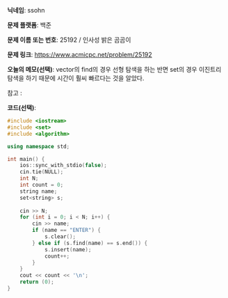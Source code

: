 **닉네임**: ssohn

**문제 플랫폼**: 백준

**문제 이름 또는 번호**:  25192 / 인사성 밝은 곰곰이

**문제 링크**: https://www.acmicpc.net/problem/25192

**오늘의 메모(선택)**: vector의 find의 경우 선형 탐색을 하는 반면 set의 경우 이진트리 탐색을 하기 때문에 시간이 훨씨 빠르다는 것을 알았다.

참고 :

**코드(선택)**:

```c++
#include <iostream>
#include <set>
#include <algorithm>

using namespace std;

int main() {
	ios::sync_with_stdio(false);
	cin.tie(NULL);
	int N;
	int count = 0;
	string name;
	set<string> s;
	
	cin >> N;
	for (int i = 0; i < N; i++) {
		cin >> name;
		if (name == "ENTER") {
			s.clear();
		} else if (s.find(name) == s.end()) {
			s.insert(name);
			count++;
		}
	}
	cout << count << '\n';
	return (0);
}
```
